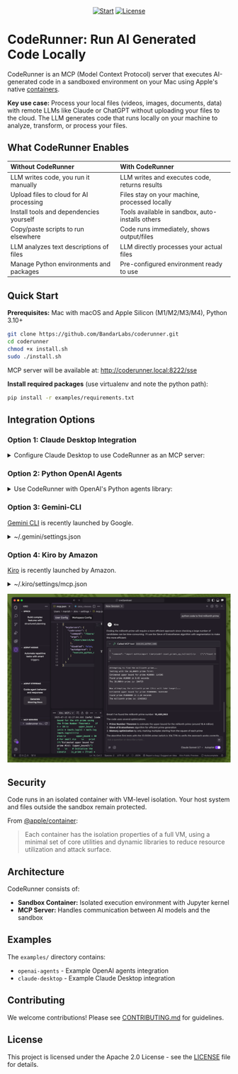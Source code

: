 
<div align="center">

[![Start](https://img.shields.io/github/stars/BandarLabs/coderunner?color=yellow&style=flat&label=%E2%AD%90%20stars)](https://github.com/BandarLabs/coderunner/stargazers)
[![License](http://img.shields.io/:license-Apache%202.0-green.svg?style=flat)](https://github.com/BandarLabs/coderunner/blob/master/LICENSE)
</div>

# CodeRunner: Run AI Generated Code Locally

CodeRunner is an MCP (Model Context Protocol) server that executes AI-generated code in a sandboxed environment on your Mac using Apple's native [containers](https://github.com/apple/container).

**Key use case:** Process your local files (videos, images, documents, data) with remote LLMs like Claude or ChatGPT without uploading your files to the cloud. The LLM generates code that runs locally on your machine to analyze, transform, or process your files.

## What CodeRunner Enables

| Without CodeRunner | With CodeRunner |
| :--- | :--- |
| LLM writes code, you run it manually | LLM writes and executes code, returns results |
| Upload files to cloud for AI processing | Files stay on your machine, processed locally |
| Install tools and dependencies yourself | Tools available in sandbox, auto-installs others |
| Copy/paste scripts to run elsewhere | Code runs immediately, shows output/files |
| LLM analyzes text descriptions of files | LLM directly processes your actual files |
| Manage Python environments and packages | Pre-configured environment ready to use |

## Quick Start

**Prerequisites:** Mac with macOS and Apple Silicon (M1/M2/M3/M4), Python 3.10+

```bash
git clone https://github.com/BandarLabs/coderunner.git
cd coderunner
chmod +x install.sh
sudo ./install.sh
```

MCP server will be available at: http://coderunner.local:8222/sse

**Install required packages** (use virtualenv and note the python path):
```bash
pip install -r examples/requirements.txt
```

## Integration Options

### Option 1: Claude Desktop Integration


<details>
<summary>Configure Claude Desktop to use CodeRunner as an MCP server:</summary>

![demo1](images/demo.png)

![demo2](images/demo2.png)

![demo4](images/demo4.png)

1. **Copy the example configuration:**
   ```bash
   cd examples
   cp claude_desktop/claude_desktop_config.example.json claude_desktop/claude_desktop_config.json
   ```

2. **Edit the configuration file** and replace the placeholder paths:
   - Replace `/path/to/your/python` with your actual Python path (e.g., `/usr/bin/python3` or `/opt/homebrew/bin/python3`)
   - Replace `/path/to/coderunner` with the actual path to your cloned repository

   Example after editing:
   ```json
   {
     "mcpServers": {
       "coderunner": {
         "command": "/opt/homebrew/bin/python3",
         "args": ["/Users/yourname/coderunner/examples/claude_desktop/mcpproxy.py"]
       }
     }
   }
   ```

3. **Update Claude Desktop configuration:**
   - Open Claude Desktop
   - Go to Settings → Developer
   - Add the MCP server configuration
   - Restart Claude Desktop

4. **Start using CodeRunner in Claude:**
   You can now ask Claude to execute code, and it will run safely in the sandbox!
</details>

### Option 2: Python OpenAI Agents
<details>
<summary>Use CodeRunner with OpenAI's Python agents library:</summary>

![demo3](images/demo3.png)

1. **Set your OpenAI API key:**
   ```bash
   export OPENAI_API_KEY="your-openai-api-key-here"
   ```

2. **Run the client:**
   ```bash
   python examples/openai_agents/openai_client.py
   ```

3. **Start coding:**
   Enter prompts like "write python code to generate 100 prime numbers" and watch it execute safely in the sandbox!
</details>

### Option 3: Gemini-CLI
[Gemini CLI](https://github.com/google-gemini/gemini-cli) is recently launched by Google.

<details>
<summary>~/.gemini/settings.json</summary>

```json
{
  "theme": "Default",
  "selectedAuthType": "oauth-personal",
  "mcpServers": {
    "coderunner": {
      "url": "http://coderunner.local:8222/sse"
    }
  }
}
```

![gemini1](images/gemini1.png)

![gemini2](images/gemini2.png)

</details>


### Option 4: Kiro by Amazon
[Kiro](https://kiro.dev/blog/introducing-kiro/) is recently launched by Amazon.

<details>
<summary>~/.kiro/settings/mcp.json</summary>

```json
{
  "mcpServers": {
    "coderunner": {
      "command": "/path/to/venv/bin/python",
      "args": [
        "/path/to/coderunner/examples/claude_desktop/mcpproxy.py"
      ],
      "disabled": false,
      "autoApprove": [
        "execute_python_code"
      ]
    }
  }
}
```

</details>

![kiro](images/kiro.png)

## Security

Code runs in an isolated container with VM-level isolation. Your host system and files outside the sandbox remain protected.

From [@apple/container](https://github.com/apple/container/blob/main/docs/technical-overview.md):
>Each container has the isolation properties of a full VM, using a minimal set of core utilities and dynamic libraries to reduce resource utilization and attack surface.

## Architecture

CodeRunner consists of:
- **Sandbox Container:** Isolated execution environment with Jupyter kernel
- **MCP Server:** Handles communication between AI models and the sandbox

## Examples

The `examples/` directory contains:
- `openai-agents` - Example OpenAI agents integration
- `claude-desktop` - Example Claude Desktop integration

## Contributing

We welcome contributions! Please see [CONTRIBUTING.md](CONTRIBUTING.md) for guidelines.

## License

This project is licensed under the Apache 2.0 License - see the [LICENSE](LICENSE) file for details.

